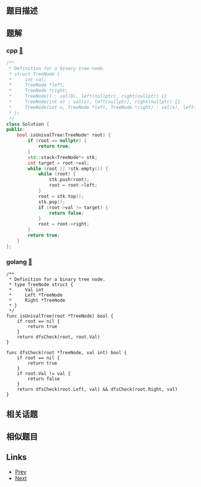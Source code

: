 
# [](https://leetcode-cn.com/problems/univalued-binary-tree)

## 题目描述



## 题解

### cpp [🔗](univalued-binary-tree.cpp) 
```cpp
/**
 * Definition for a binary tree node.
 * struct TreeNode {
 *     int val;
 *     TreeNode *left;
 *     TreeNode *right;
 *     TreeNode() : val(0), left(nullptr), right(nullptr) {}
 *     TreeNode(int x) : val(x), left(nullptr), right(nullptr) {}
 *     TreeNode(int x, TreeNode *left, TreeNode *right) : val(x), left(left), right(right) {}
 * };
 */
class Solution {
public:
    bool isUnivalTree(TreeNode* root) {
        if (root == nullptr) {
            return true;
        }
        std::stack<TreeNode*> stk;
        int target = root->val;
        while (root || !stk.empty()) {
            while (root) {
                stk.push(root);
                root = root->left;
            }
            root = stk.top();
            stk.pop();
            if (root->val != target) {
                return false;
            }
            root = root->right;
        }
        return true;
    }
};
```
### golang [🔗](univalued-binary-tree.go) 
```golang
/**
 * Definition for a binary tree node.
 * type TreeNode struct {
 *     Val int
 *     Left *TreeNode
 *     Right *TreeNode
 * }
 */
func isUnivalTree(root *TreeNode) bool {
    if root == nil {
        return true
    }
    return dfsCheck(root, root.Val)
}

func dfsCheck(root *TreeNode, val int) bool {
    if root == nil {
        return true
    }
    if root.Val != val {
        return false
    }
    return dfsCheck(root.Left, val) && dfsCheck(root.Right, val)
}
```


## 相关话题



## 相似题目



## Links

- [Prev](../range-sum-of-bst/README.md) 
- [Next](../fibonacci-number/README.md) 

